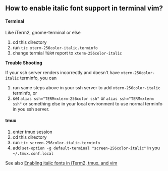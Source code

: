 ## How to enable italic font support in terminal vim?

#### Terminal
Like iTerm2, gnome-terminal or else

1. cd this directory
2. run `tic xterm-256color-italic.terminfo`
3. change termial `TERM` report to `xterm-256color-italic`

**Trouble Shooting**

If your ssh server renders incorrectly and doesn't have `xterm-256color-italic` terminfo, you can

1. run same steps above in your ssh server to add `xterm-256color-italic` terminfo, or
2. set `alias ssh="TERM=xterm-256color ssh"` or `alias ssh="TERM=xterm ssh"` or
something else in your local environment to use normal terminfo in you ssh server.

#### tmux
1. enter tmux session
2. cd this directory
3. run `tic screen-256color-italic.terminfo`
4. add `set-option -g default-terminal "screen-256color-italic"` in you `~/.tmux.conf.local`

See also [Enabling italic fonts in iTerm2, tmux, and vim](https://alexpearce.me/2014/05/italics-in-iterm2-vim-tmux/)
